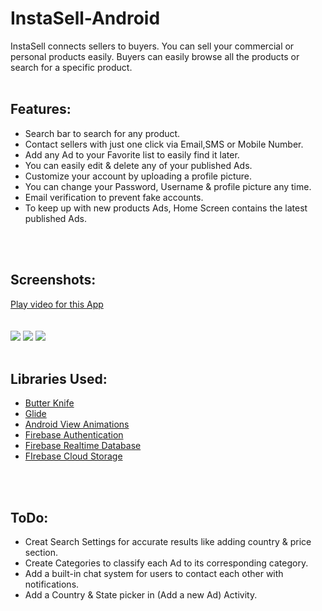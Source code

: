 # InstaSell-Android
InstaSell connects sellers to buyers. You can sell your commercial or personal products easily. Buyers can easily browse all the products or search for a specific product.
<br>
<br>

## Features:
* Search bar to search for any product.
* Contact sellers with just one click via Email,SMS or Mobile Number.
* Add any Ad to your Favorite list to easily find it later.
* You can easily edit & delete any of your published Ads.
* Customize your account by uploading a profile picture.
* You can change your Password, Username & profile picture any time.
* Email verification to prevent fake accounts.
* To keep up with new products Ads, Home Screen contains the latest published Ads.
<br>
<br>

## Screenshots:
[Play video for this App](https://www.youtube.com/watch?v=vd1fg3CYUdA)
<br>
<br>
<br>
![](https://media.giphy.com/media/uieXgWNGugS7yD082c/giphy.gif)
![](https://media.giphy.com/media/5b43v5H7Jdg3x566uo/giphy.gif)
![](https://media.giphy.com/media/1YctT1f6ihgde1WD8w/giphy.gif)
<br>
<br>

## Libraries Used:
* [Butter Knife](https://github.com/JakeWharton/butterknife)
* [Glide](https://github.com/bumptech/glide)
* [Android View Animations](https://github.com/daimajia/AndroidViewAnimations)
* [Firebase Authentication](https://firebase.google.com/docs/auth/)
* [Firebase Realtime Database](https://firebase.google.com/docs/database/)
* [FIrebase Cloud Storage](https://firebase.google.com/docs/storage/)
<br>
<br>

## ToDo:
* Creat Search Settings for accurate results like adding country & price section.
* Create Categories to classify each Ad to its corresponding category.
* Add a built-in chat system for users to contact each other with notifications.
* Add a Country & State picker in (Add a new Ad) Activity.
